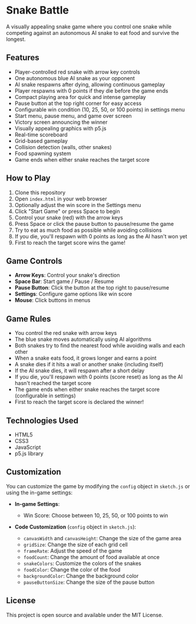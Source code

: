 # Snake Battle

A visually appealing snake game where you control one snake while competing against an autonomous AI snake to eat food and survive the longest.

## Features

- Player-controlled red snake with arrow key controls
- One autonomous blue AI snake as your opponent
- AI snake respawns after dying, allowing continuous gameplay
- Player respawns with 0 points if they die before the game ends
- Compact playing area for quick and intense gameplay
- Pause button at the top right corner for easy access
- Configurable win condition (10, 25, 50, or 100 points) in settings menu
- Start menu, pause menu, and game over screen
- Victory screen announcing the winner
- Visually appealing graphics with p5.js
- Real-time scoreboard
- Grid-based gameplay
- Collision detection (walls, other snakes)
- Food spawning system
- Game ends when either snake reaches the target score

## How to Play

1. Clone this repository
2. Open `index.html` in your web browser
3. Optionally adjust the win score in the Settings menu
4. Click "Start Game" or press Space to begin
5. Control your snake (red) with the arrow keys
6. Press Space or click the pause button to pause/resume the game
7. Try to eat as much food as possible while avoiding collisions
8. If you die, you'll respawn with 0 points as long as the AI hasn't won yet
9. First to reach the target score wins the game!

## Game Controls

- **Arrow Keys**: Control your snake's direction
- **Space Bar**: Start game / Pause / Resume
- **Pause Button**: Click the button at the top right to pause/resume
- **Settings**: Configure game options like win score
- **Mouse**: Click buttons in menus

## Game Rules

- You control the red snake with arrow keys
- The blue snake moves automatically using AI algorithms
- Both snakes try to find the nearest food while avoiding walls and each other
- When a snake eats food, it grows longer and earns a point
- A snake dies if it hits a wall or another snake (including itself)
- If the AI snake dies, it will respawn after a short delay
- If you die, you'll respawn with 0 points (score reset) as long as the AI hasn't reached the target score
- The game ends when either snake reaches the target score (configurable in settings)
- First to reach the target score is declared the winner!

## Technologies Used

- HTML5
- CSS3
- JavaScript
- p5.js library

## Customization

You can customize the game by modifying the `config` object in `sketch.js` or using the in-game settings:

- **In-game Settings**:
  - Win Score: Choose between 10, 25, 50, or 100 points to win

- **Code Customization** (`config` object in `sketch.js`):
  - `canvasWidth` and `canvasHeight`: Change the size of the game area
  - `gridSize`: Change the size of each grid cell
  - `frameRate`: Adjust the speed of the game
  - `foodCount`: Change the amount of food available at once
  - `snakeColors`: Customize the colors of the snakes
  - `foodColor`: Change the color of the food
  - `backgroundColor`: Change the background color
  - `pauseButtonSize`: Change the size of the pause button

## License

This project is open source and available under the MIT License. 